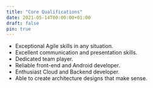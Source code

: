 ```yaml
---
title: "Core Qualifications"
date: 2021-05-14T00:00:00+01:00
draft: false
pin: true
---
```


- Exceptional Agile skills in any situation.
- Excellent communication and presentation skills.
- Dedicated team player.
- Reliable front-end and Android developer.
- Enthusiast Cloud and Backend developer.
- Able to create architecture designs that make sense.
